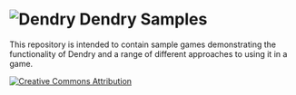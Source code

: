 ![Dendry](https://raw.githubusercontent.com/dendry/dendry/master/design/logo_64.png) Dendry Samples
======

This repository is intended to contain sample games demonstrating the
functionality of Dendry and a range of different approaches to using
it in a game.

[![Creative Commons Attribution](https://i.creativecommons.org/l/by/4.0/88x31.png)](http://creativecommons.org/licenses/by/4.0/)
